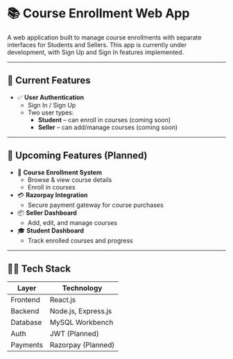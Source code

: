 # 📚 Course Enrollment Web App

A web application built to manage course enrollments with separate interfaces for Students and Sellers. This app is currently under development, with Sign Up and Sign In features implemented.

---

## 🔧 Current Features

- ✅ **User Authentication**
  - Sign In / Sign Up
  - Two user types:
    - **Student** – can enroll in courses (coming soon)
    - **Seller** – can add/manage courses (coming soon)

---

## 🚀 Upcoming Features (Planned)

- 🛒 **Course Enrollment System**
  - Browse & view course details
  - Enroll in courses
- 💳 **Razorpay Integration**
  - Secure payment gateway for course purchases
- 📦 **Seller Dashboard**
  - Add, edit, and manage courses
- 🎓 **Student Dashboard**
  - Track enrolled courses and progress

---

## 🧑‍💻 Tech Stack

| Layer       | Technology          |
|-------------|---------------------|
| Frontend    | React.js            |
| Backend     | Node.js, Express.js |
| Database    | MySQL Workbench     |
| Auth        | JWT (Planned)       |
| Payments    | Razorpay (Planned)  |


